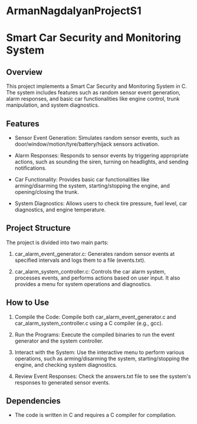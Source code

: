 # ArmanNagdalyanProjectS1
# Smart Car Security and Monitoring System

## Overview

This project implements a Smart Car Security and Monitoring System in C. The system includes features such as random sensor event generation, alarm responses, and basic car functionalities like engine control, trunk manipulation, and system diagnostics.

## Features

- Sensor Event Generation: Simulates random sensor events, such as door/window/motion/tyre/battery/hijack sensors activation.

- Alarm Responses: Responds to sensor events by triggering appropriate actions, such as sounding the siren, turning on headlights, and sending notifications.

- Car Functionality: Provides basic car functionalities like arming/disarming the system, starting/stopping the engine, and opening/closing the trunk.

- System Diagnostics: Allows users to check tire pressure, fuel level, car diagnostics, and engine temperature.

## Project Structure

The project is divided into two main parts:

1. car_alarm_event_generator.c: Generates random sensor events at specified intervals and logs them to a file (events.txt).

2. car_alarm_system_controller.c: Controls the car alarm system, processes events, and performs actions based on user input. It also provides a menu for system operations and diagnostics.

## How to Use

1. Compile the Code: Compile both car_alarm_event_generator.c and car_alarm_system_controller.c using a C compiler (e.g., gcc).

2. Run the Programs: Execute the compiled binaries to run the event generator and the system controller.

3. Interact with the System: Use the interactive menu to perform various operations, such as arming/disarming the system, starting/stopping the engine, and checking system diagnostics.

4. Review Event Responses: Check the answers.txt file to see the system's responses to generated sensor events.

## Dependencies

- The code is written in C and requires a C compiler for compilation.
